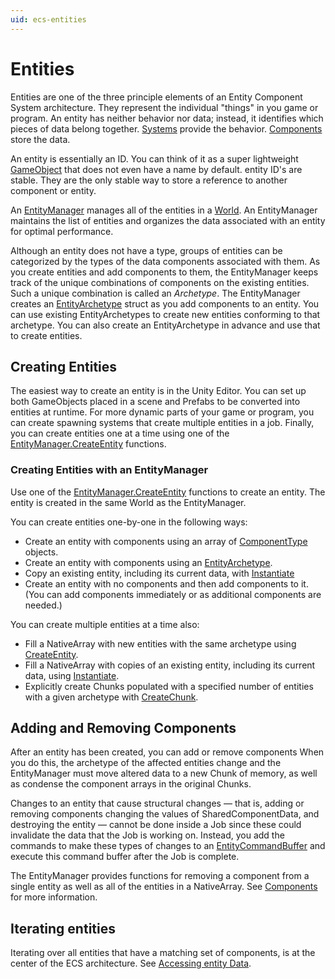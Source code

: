```yaml
---
uid: ecs-entities
---
```

# Entities
<!-- 
> Topics to add
> * Spawning Entities in Jobs -- iEntity Command Buffers
> * Transferring Entities between worlds: EM.MoveEntity
> * Coming soon: Entities with components in sub-worlds
-->

Entities are one of the three principle elements of an Entity Component System architecture. They represent the individual "things" in you game or program. An entity has neither behavior nor data; instead, it identifies which pieces of data belong together. [Systems](ecs_systems.md) provide the behavior. [Components](ecs_components.md) store the data.

An entity is essentially an ID. You can think of it as a super lightweight [GameObject](https://docs.unity3d.com/Manual/class-GameObject.html) that does not even have a name by default. entity ID's are stable. They are the only stable way to store a reference to another component or entity.

An [EntityManager](../api/Unity.Entities.EntityManager.html) manages all of the entities in a [World](../api/Unity.Entities.World.html). An EntityManager maintains the list of entities and organizes the data associated with an entity for optimal performance.

Although an entity does not have a type, groups of entities can be categorized by the types of the data components associated with them. As you create entities and add components to them, the EntityManager keeps track of the unique combinations of components on the existing entities. Such a unique combination is called an _Archetype_. The EntityManager creates an [EntityArchetype](../api/Unity.Entities.EntityArchetype.html) struct as you add components to an entity. You can use existing EntityArchetypes to create new entities conforming to that archetype. You can also create an EntityArchetype in advance and use that to create entities. 

## Creating Entities

The easiest way to create an entity is in the Unity Editor. You can set up both GameObjects placed in a scene and Prefabs to be converted into entities at runtime. For more dynamic parts of your game or program, you can create spawning systems that create multiple entities in a job. Finally, you can create entities one at a time using one of the [EntityManager.CreateEntity](../api/Unity.Entities.EntityManager.html#Unity_Entities_EntityManager_CreateEntity) functions.

<!-- This section has been superseded with the conversion workflow
### Creating Entities from GameObjects

**Important:** This workflow, which is dependent on ComponentDataWrapper class is about to be replaced.

On any GameObject in a Scene, place a [GameObjectEntity Component](@Unity.Entities.GameObjectEntity). When this component is present, Unity creates an entity for the GameObject at run time and copies any components that implement ComponentDataWrapper to the entity (as ECS Components.

The Unity.Transform and Unity.HybridRender systems provide wrapped components that you can put on a GameObject. You can also create wrappers for your own components so that they can be used with your custom systems.

See [GameObjects to Entities](gp_prefabs.md) for more information.
-->

### Creating Entities with an EntityManager

Use one of the [EntityManager.CreateEntity](../api/Unity.Entities.EntityManager.html#Unity_Entities_EntityManager_CreateEntity) functions to create an entity. The entity is created in the same World as the EntityManager.

You can create entities one-by-one in the following ways:

* Create an entity with components using an array of [ComponentType](../api/Unity.Entities.ComponentType.html) objects.
* Create an entity with components using an [EntityArchetype](../api/Unity.Entities.EntityArchetype.html).
* Copy an existing entity, including its current data, with [Instantiate](../api/Unity.Entities.EntityManager.html#Unity_Entities_EntityManager_Instantiate_Unity_Entities_Entity_)
* Create an entity with no components and then add components to it. (You can add components immediately or as additional components are needed.)

You can create multiple entities at a time also:

* Fill a NativeArray with new entities with the same archetype using [CreateEntity](../api/Unity.Entities.EntityManager.html#Unity_Entities_EntityManager_CreateEntity_Unity_Entities_EntityArchetype_NativeArray_Unity_Entities_Entity__).
* Fill a NativeArray with copies of an existing entity, including its current data, using [Instantiate](../api/Unity.Entities.EntityManager.html#Unity_Entities_EntityManager_Instantiate_Unity_Entities_Entity_NativeArray_Unity_Entities_Entity__).
* Explicitly create Chunks populated with a specified number of entities with a given archetype with [CreateChunk](../api/Unity.Entities.EntityManager.html#Unity_Entities_EntityManager_CreateChunk_Unity_Entities_EntityArchetype_NativeArray_Unity_Entities_ArchetypeChunk__System_Int32_).
    
## Adding and Removing Components

After an entity has been created, you can add or remove components When you do this, the archetype of the affected entities change and the EntityManager must move altered data to a new Chunk of memory, as well as condense the component arrays in the original Chunks. 

Changes to an entity that cause structural changes — that is, adding or removing components changing the values of SharedComponentData, and destroying the entity — cannot be done inside a Job since these could invalidate the data that the Job is working on. Instead, you add the commands to make these types of changes to an [EntityCommandBuffer](../api/Unity.Entities.EntityCommandBuffer.html) and execute this command buffer after the Job is complete.  


The EntityManager provides functions for removing a component from a single entity as well as all of the entities in a NativeArray. See [Components](ecs_components.md) for more information.

## Iterating entities

Iterating over all entities that have a matching set of components, is at the center of the ECS architecture. See [Accessing entity Data](chunk_iteration.md).


